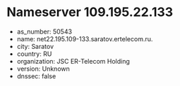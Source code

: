 # Nameserver 109.195.22.133

* as_number: 50543
* name: net22.195.109-133.saratov.ertelecom.ru.
* city: Saratov
* country: RU
* organization: JSC ER-Telecom Holding
* version: Unknown
* dnssec: false

